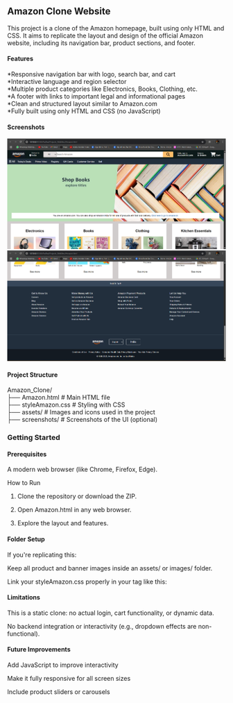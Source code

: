 <h2>Amazon Clone Website</h2>

This project is a clone of the Amazon homepage, built using only HTML and CSS. It aims to replicate the layout and design of the official Amazon website, including its navigation bar, product sections, and footer.

<h4>Features</h4>

*Responsive navigation bar with logo, search bar, and cart <br>
*Interactive language and region selector <br>
*Multiple product categories like Electronics, Books, Clothing, etc. <br>
*A footer with links to important legal and informational pages <br>
*Clean and structured layout similar to Amazon.com <br>
*Fully built using only HTML and CSS (no JavaScript) <br>

<h4>Screenshots</h4>
<img src="https://github.com/knoxiboy/Amazon_Clone/blob/main/pics/Screenshot%202025-04-16%20214129.png" alt="Screenshorts">
<img src="https://github.com/knoxiboy/Amazon_Clone/blob/main/pics/Screenshot%202025-04-16%20214142.png" alt="Screenshorts">

<h4>Project Structure</h4>

Amazon_Clone/ <br>
├── Amazon.html             # Main HTML file <br>
├── styleAmazon.css         # Styling with CSS <br>
├── assets/                 # Images and icons used in the project <br>
├── screenshots/            # Screenshots of the UI (optional) <br>

<h3>Getting Started</h3>

<h4>Prerequisites</h4>

A modern web browser (like Chrome, Firefox, Edge).

How to Run

1. Clone the repository or download the ZIP.


2. Open Amazon.html in any web browser.


3. Explore the layout and features.



<h4>Folder Setup</h4>

If you're replicating this:

Keep all product and banner images inside an assets/ or images/ folder.

Link your styleAmazon.css properly in your <head> tag like this:

<link rel="stylesheet" href="styleAmazon.css" />


<h4>Limitations</h4>

This is a static clone: no actual login, cart functionality, or dynamic data.

No backend integration or interactivity (e.g., dropdown effects are non-functional).


<h4>Future Improvements</h4>

Add JavaScript to improve interactivity

Make it fully responsive for all screen sizes

Include product sliders or carousels
